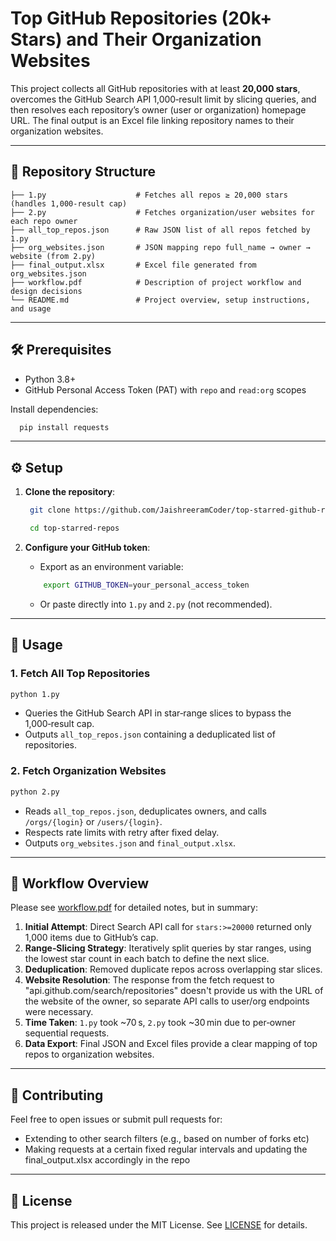 # Top GitHub Repositories (20k+ Stars) and Their Organization Websites

This project collects all GitHub repositories with at least **20,000 stars**, overcomes the GitHub Search API 1,000‑result limit by slicing queries, and then resolves each repository’s owner (user or organization) homepage URL. The final output is an Excel file linking repository names to their organization websites.

---

## 📂 Repository Structure

```
├── 1.py                    # Fetches all repos ≥ 20,000 stars (handles 1,000‑result cap)
├── 2.py                    # Fetches organization/user websites for each repo owner
├── all_top_repos.json      # Raw JSON list of all repos fetched by 1.py
├── org_websites.json       # JSON mapping repo full_name → owner → website (from 2.py)
├── final_output.xlsx       # Excel file generated from org_websites.json
├── workflow.pdf            # Description of project workflow and design decisions
└── README.md               # Project overview, setup instructions, and usage
```

---

## 🛠️ Prerequisites

* Python 3.8+
* GitHub Personal Access Token (PAT) with `repo` and `read:org` scopes

Install dependencies:

   ```bash
     pip install requests
   ```

---

## ⚙️ Setup

1. **Clone the repository**:

   ```bash
    git clone https://github.com/JaishreeramCoder/top-starred-github-repos

    cd top-starred-repos

    ```

2. **Configure your GitHub token**:
   - Export as an environment variable:
    ```bash
        export GITHUB_TOKEN=your_personal_access_token
    ```

    - Or paste directly into `1.py` and `2.py` (not recommended).

---

## 🚀 Usage

### 1. Fetch All Top Repositories

```bash
python 1.py
```

* Queries the GitHub Search API in star‑range slices to bypass the 1,000‑result cap.
* Outputs `all_top_repos.json` containing a deduplicated list of repositories.

### 2. Fetch Organization Websites

```bash
python 2.py
```

* Reads `all_top_repos.json`, deduplicates owners, and calls `/orgs/{login}` or `/users/{login}`.
* Respects rate limits with retry after fixed delay.
* Outputs `org_websites.json` and `final_output.xlsx`.

---

## 📑 Workflow Overview

Please see [workflow.pdf](workflow.pdf) for detailed notes, but in summary:

1. **Initial Attempt**: Direct Search API call for `stars:>=20000` returned only 1,000 items due to GitHub’s cap.
2. **Range‑Slicing Strategy**: Iteratively split queries by star ranges, using the lowest star count in each batch to define the next slice.
3. **Deduplication**: Removed duplicate repos across overlapping star slices.
4. **Website Resolution**: The response from the fetch request to "api.github.com/search/repositories" doesn't provide us with the URL of the website of the owner, so separate API calls to user/org endpoints were necessary.
5. **Time Taken**: `1.py` took \~70 s, `2.py` took \~30 min due to per‑owner sequential requests.
6. **Data Export**: Final JSON and Excel files provide a clear mapping of top repos to organization websites.

---

## 🤝 Contributing

Feel free to open issues or submit pull requests for:

* Extending to other search filters (e.g., based on number of forks etc)
* Making requests at a certain fixed regular intervals and updating the final_output.xlsx accordingly in the repo

---

## 📄 License

This project is released under the MIT License. See [LICENSE](LICENSE) for details.
